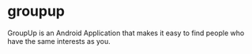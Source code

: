# groupup

GroupUp is an Android Application that makes it easy to find people who have the same interests as you.
